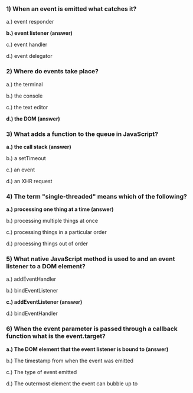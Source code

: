 ### 1) When an event is emitted what catches it?
a.) event responder

**b.) event listener (answer)**

c.) event handler

d.) event delegator
### 2) Where do events take place?
a.) the terminal

b.) the console

c.) the text editor

**d.) the DOM (answer)**
### 3) What adds a function to the queue in JavaScript?
**a.) the call stack (answer)**

b.) a setTimeout

c.) an event

d.) an XHR request
### 4) The term "single-threaded" means which of the following?
**a.) processing one thing at a time (answer)**

b.) processing multiple things at once

c.) processing things in a particular order

d.) processing things out of order
### 5) What native JavaScript method is used to and an event listener to a DOM element?
a.) addEventHandler

b.) bindEventListener

**c.) addEventListener (answer)**

d.) bindEventHandler
### 6) When the event parameter is passed through a callback function what is the event.target?
**a.) The DOM element that the event listener is bound to (answer)**

b.) The timestamp from when the event was emitted

c.) The type of event emitted

d.) The outermost element the event can bubble up to
